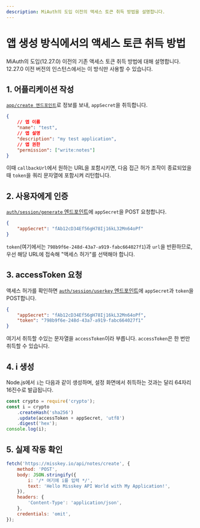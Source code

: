 ```yaml
---
description: MiAuth의 도입 이전의 액세스 토큰 취득 방법을 설명합니다.
---
```


# 앱 생성 방식에서의 액세스 토큰 취득 방법

MiAuth의 도입(12.27.0) 이전의 기존 액세스 토큰 취득 방법에 대해 설명합니다.
12.27.0 이전 버전의 인스턴스에서는 이 방식만 사용할 수 있습니다.

## 1. 어플리케이션 작성

[`app/create 엔드포인트`](endpoints/app/create.html)로 정보를 보내, `appSecret`을 취득합니다.

```json
{
	// 앱 이름
	"name": "test",
	// 앱 설명
	"description": "my test application",
	// 앱 권한
	"permission": ["write:notes"]
}
```

이때 `callbackUrl`에서 원하는 URL을 포함시키면, 다음 접근 허가 조작이 종료되었을 때 `token`을 쿼리 문자열에 포함시켜 리턴합니다.

## 2. 사용자에게 인증

[`auth/session/generate` 엔드포인트](endpoints/auth/session/generate)에 `appSecret`을 POST 요청합니다.

```json
{
	"appSecret": "fAb12cD34Ef56gH78Ij16kL32Mn64oPf"
}
```

`token`(여기에서는 `798b9f6e-248d-43a7-a919-fabc664027f1`)과 `url`을 반환하므로, 우선 해당 URL에 접속해 "액세스 허가"를 선택해야 합니다.

## 3. accessToken 요청

액세스 허가를 확인하면 [`auth/session/userkey` 엔드포인트](endpoints/auth/session/userkey)에 `appSecret`과 `token`을 POST합니다.

```json
{
	"appSecret": "fAb12cD34Ef56gH78Ij16kL32Mn64oPf",
	"token": "798b9f6e-248d-43a7-a919-fabc664027f1"
}
```

여기서 취득할 수있는 문자열을 `accessToken`이라 부릅니다. `accessToken`은 한 번만 취득할 수 있습니다.

## 4. i 생성

Node.js에서 `i`는 다음과 같이 생성하며, 설정 화면에서 취득하는 것과는 달리 64자리 16진수로 발급됩니다.

```javascript
const crypto = require('crypto');
const i = crypto
	.createHash('sha256')
	.update(accessToken + appSecret, 'utf8')
	.digest('hex');
console.log(i);
```

## 5. 실제 작동 확인

```javascript
fetch('https://misskey.io/api/notes/create', {
	method: 'POST',
	body: JSON.stringify({
		i: '/* 여기에 i를 입력 */',
		text: 'Hello Misskey API World with My Application!',
	}),
	headers: {
		'Content-Type': 'application/json',
	},
	credentials: 'omit',
});
```

